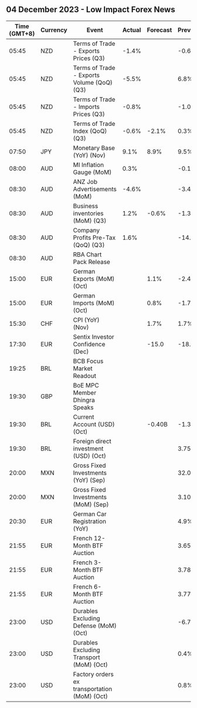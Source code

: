 ## 04 December 2023 - Low Impact Forex News

| Time (GMT+8) | Currency | Event | Actual | Forecast | Previous |
|------|----------|-------|--------|----------|----------|
| 05:45 | NZD | Terms of Trade - Exports Prices (Q3) | -1.4% |  | -0.6% |
| 05:45 | NZD | Terms of Trade - Exports Volume (QoQ) (Q3) | -5.5% |  | 6.8% |
| 05:45 | NZD | Terms of Trade - Imports Prices (Q3) | -0.8% |  | -1.0% |
| 05:45 | NZD | Terms of Trade Index (QoQ) (Q3) | -0.6% | -2.1% | 0.3% |
| 07:50 | JPY | Monetary Base (YoY) (Nov) | 9.1% | 8.9% | 9.5% |
| 08:00 | AUD | MI Inflation Gauge (MoM) | 0.3% |  | -0.1% |
| 08:30 | AUD | ANZ Job Advertisements (MoM) | -4.6% |  | -3.4% |
| 08:30 | AUD | Business inventories (MoM) (Q3) | 1.2% | -0.6% | -1.3% |
| 08:30 | AUD | Company Profits Pre-Tax (QoQ) (Q3) | 1.6% |  | -14.5% |
| 08:30 | AUD | RBA Chart Pack Release |  |  |  |
| 15:00 | EUR | German Exports (MoM) (Oct) |  | 1.1% | -2.4% |
| 15:00 | EUR | German Imports (MoM) (Oct) |  | 0.8% | -1.7% |
| 15:30 | CHF | CPI (YoY) (Nov) |  | 1.7% | 1.7% |
| 17:30 | EUR | Sentix Investor Confidence (Dec) |  | -15.0 | -18.6 |
| 19:25 | BRL | BCB Focus Market Readout |  |  |  |
| 19:30 | GBP | BoE MPC Member Dhingra Speaks |  |  |  |
| 19:30 | BRL | Current Account (USD) (Oct) |  | -0.40B | -1.38B |
| 19:30 | BRL | Foreign direct investment (USD) (Oct) |  |  | 3.75B |
| 20:00 | MXN | Gross Fixed Investments (YoY) (Sep) |  |  | 32.00% |
| 20:00 | MXN | Gross Fixed Investments (MoM) (Sep) |  |  | 3.10% |
| 20:30 | EUR | German Car Registration (YoY) |  |  | 4.9% |
| 21:55 | EUR | French 12-Month BTF Auction |  |  | 3.659% |
| 21:55 | EUR | French 3-Month BTF Auction |  |  | 3.785% |
| 21:55 | EUR | French 6-Month BTF Auction |  |  | 3.776% |
| 23:00 | USD | Durables Excluding Defense (MoM) (Oct) |  |  | -6.7% |
| 23:00 | USD | Durables Excluding Transport (MoM) (Oct) |  |  | 0.4% |
| 23:00 | USD | Factory orders ex transportation (MoM) (Oct) |  |  | 0.8% |
